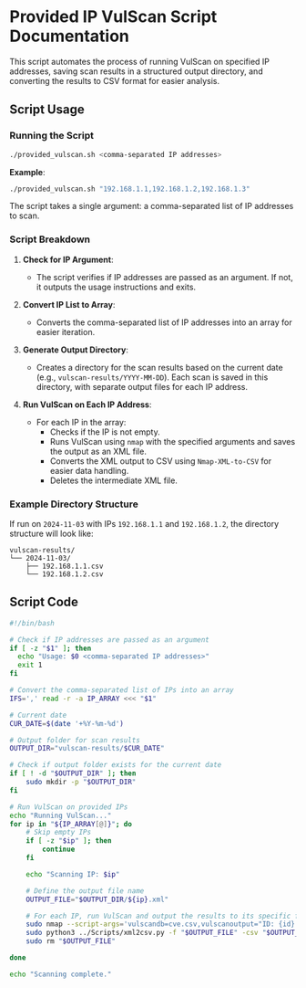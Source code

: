 # Provided IP VulScan Script Documentation

This script automates the process of running VulScan on specified IP addresses, saving scan results in a structured output directory, and converting the results to CSV format for easier analysis.

## Script Usage

### Running the Script

```bash
./provided_vulscan.sh <comma-separated IP addresses>
```

**Example**:

```bash
./provided_vulscan.sh "192.168.1.1,192.168.1.2,192.168.1.3"
```

The script takes a single argument: a comma-separated list of IP addresses to scan.

### Script Breakdown

1. **Check for IP Argument**:
   - The script verifies if IP addresses are passed as an argument. If not, it outputs the usage instructions and exits.

2. **Convert IP List to Array**:
   - Converts the comma-separated list of IP addresses into an array for easier iteration.

3. **Generate Output Directory**:
   - Creates a directory for the scan results based on the current date (e.g., `vulscan-results/YYYY-MM-DD`). Each scan is saved in this directory, with separate output files for each IP address.

4. **Run VulScan on Each IP Address**:
   - For each IP in the array:
     - Checks if the IP is not empty.
     - Runs VulScan using `nmap` with the specified arguments and saves the output as an XML file.
     - Converts the XML output to CSV using `Nmap-XML-to-CSV` for easier data handling.
     - Deletes the intermediate XML file.

### Example Directory Structure

If run on `2024-11-03` with IPs `192.168.1.1` and `192.168.1.2`, the directory structure will look like:

```
vulscan-results/
└── 2024-11-03/
    ├── 192.168.1.1.csv
    └── 192.168.1.2.csv
```

## Script Code

```bash
#!/bin/bash

# Check if IP addresses are passed as an argument
if [ -z "$1" ]; then
  echo "Usage: $0 <comma-separated IP addresses>"
  exit 1
fi

# Convert the comma-separated list of IPs into an array
IFS=',' read -r -a IP_ARRAY <<< "$1"

# Current date
CUR_DATE=$(date '+%Y-%m-%d')

# Output folder for scan results
OUTPUT_DIR="vulscan-results/$CUR_DATE"

# Check if output folder exists for the current date
if [ ! -d "$OUTPUT_DIR" ]; then
    sudo mkdir -p "$OUTPUT_DIR"
fi

# Run VulScan on provided IPs
echo "Running VulScan..."
for ip in "${IP_ARRAY[@]}"; do
    # Skip empty IPs
    if [ -z "$ip" ]; then
        continue
    fi

    echo "Scanning IP: $ip"

    # Define the output file name
    OUTPUT_FILE="$OUTPUT_DIR/${ip}.xml"

    # For each IP, run VulScan and output the results to its specific file
    sudo nmap --script-args='vulscandb=cve.csv,vulscanoutput="ID: {id} - Title: {title} - Link: {link} ({matches})\n"' --script=vulscan/vulscan.nse -sV -p- "$ip" -oX "$OUTPUT_FILE"
    sudo python3 ../Scripts/xml2csv.py -f "$OUTPUT_FILE" -csv "$OUTPUT_DIR/${ip}.csv"
    sudo rm "$OUTPUT_FILE"

done

echo "Scanning complete."
```
